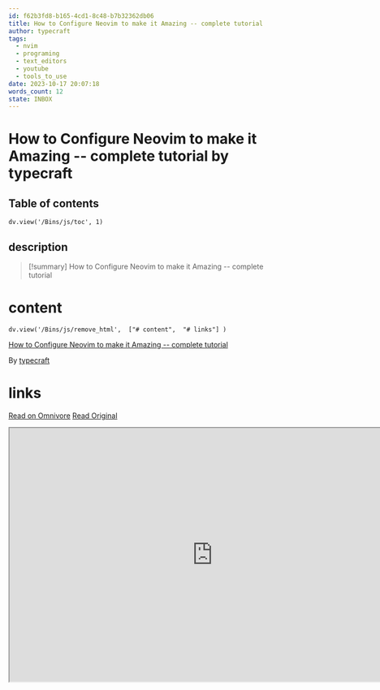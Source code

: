 ```yaml
---
id: f62b3fd8-b165-4cd1-8c48-b7b32362db06
title: How to Configure Neovim to make it Amazing -- complete tutorial
author: typecraft
tags:
  - nvim
  - programing
  - text_editors
  - youtube
  - tools_to_use
date: 2023-10-17 20:07:18
words_count: 12
state: INBOX
---
```


# How to Configure Neovim to make it Amazing -- complete tutorial by typecraft
## Table of contents
```dataviewjs 
dv.view('/Bins/js/toc', 1) 
```


## description
>[!summary] 
> How to Configure Neovim to make it Amazing -- complete tutorial


# content
```dataviewjs 
dv.view('/Bins/js/remove_html',  ["# content",  "# links"] ) 
```
[How to Configure Neovim to make it Amazing -- complete tutorial](https://www.youtube.com/watch?v=J9yqSdvAKXY)

By [typecraft](https://www.youtube.com/@typecraft%5Fdev)



# links
[Read on Omnivore](https://omnivore.app/me/how-to-configure-neovim-to-make-it-amazing-complete-tutorial-18b3e9b2a52)
[Read Original](https://www.youtube.com/watch?v=J9yqSdvAKXY)

<iframe src="https://www.youtube.com/watch?v=J9yqSdvAKXY"  width="800" height="500"></iframe>
